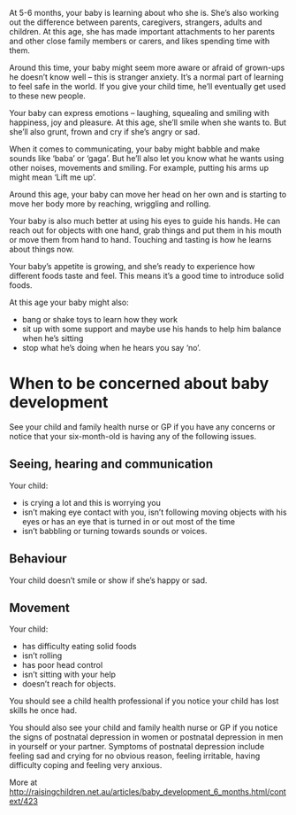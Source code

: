 At 5-6 months, your baby is learning about who she is. She’s also working out the difference between parents, caregivers, strangers, adults and children. At this age, she has made important attachments to her parents and other close family members or carers, and likes spending time with them.

Around this time, your baby might seem more aware or afraid of grown-ups he doesn’t know well – this is stranger anxiety. It’s a normal part of learning to feel safe in the world. If you give your child time, he’ll eventually get used to these new people.

Your baby can express emotions – laughing, squealing and smiling with happiness, joy and pleasure. At this age, she’ll smile when she wants to. But she’ll also grunt, frown and cry if she’s angry or sad.

When it comes to communicating, your baby might babble and make sounds like ‘baba’ or ‘gaga’. But he’ll also let you know what he wants using other noises, movements and smiling. For example, putting his arms up might mean ‘Lift me up’.

Around this age, your baby can move her head on her own and is starting to move her body more by reaching, wriggling and rolling.

Your baby is also much better at using his eyes to guide his hands. He can reach out for objects with one hand, grab things and put them in his mouth or move them from hand to hand. Touching and tasting is how he learns about things now.

Your baby’s appetite is growing, and she’s ready to experience how different foods taste and feel. This means it’s a good time to introduce solid foods.

At this age your baby might also:
- bang or shake toys to learn how they work
- sit up with some support and maybe use his hands to help him balance when he’s sitting
- stop what he’s doing when he hears you say ‘no’.

# When to be concerned about baby development
See your child and family health nurse or GP if you have any concerns or notice that your six-month-old is having any of the following issues.

## Seeing, hearing and communication 
Your child:
- is crying a lot and this is worrying you
- isn’t making eye contact with you, isn’t following moving objects with his eyes or has an eye that is turned in or out most of the time
- isn’t babbling or turning towards sounds or voices.

## Behaviour 
Your child doesn’t smile or show if she’s happy or sad.

## Movement 
Your child:
- has difficulty eating solid foods
- isn’t rolling
- has poor head control
- isn’t sitting with your help
- doesn’t reach for objects.

You should see a child health professional if you notice your child has lost skills he once had.

You should also see your child and family health nurse or GP if you notice the signs of postnatal depression in women or postnatal depression in men in yourself or your partner. Symptoms of postnatal depression include feeling sad and crying for no obvious reason, feeling irritable, having difficulty coping and feeling very anxious.

More at http://raisingchildren.net.au/articles/baby_development_6_months.html/context/423
